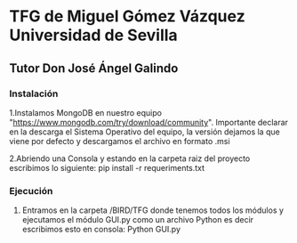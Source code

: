 # TFG de Miguel Gómez Vázquez Universidad de Sevilla
## Tutor Don José Ángel Galindo
### Instalación

1.Instalamos MongoDB en nuestro equipo 
"https://www.mongodb.com/try/download/community".
Importante declarar en la descarga el Sistema Operativo del equipo, la versión dejamos la que viene por defecto y descargamos el archivo en formato .msi

2.Abriendo una Consola y estando en la carpeta raiz del proyecto escribimos lo siguiente: pip install -r requeriments.txt

### Ejecución

1. Entramos en la carpeta /BIRD/TFG donde tenemos todos los módulos y ejecutamos el módulo GUI.py como un archivo Python es decir escribimos esto en consola: Python GUI.py

